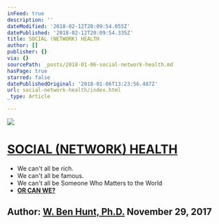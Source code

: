 ```yaml
---
inFeed: true
description: ''
dateModified: '2018-02-12T20:09:54.055Z'
datePublished: '2018-02-12T20:09:54.335Z'
title: SOCIAL (NETWORK) HEALTH
author: []
publisher: {}
via: {}
sourcePath: _posts/2018-01-06-social-network-health.md
hasPage: true
starred: false
datePublishedOriginal: '2018-01-06T13:23:56.487Z'
url: social-network-health/index.html
_type: Article

---
```

![](https://the-grid-user-content.s3-us-west-2.amazonaws.com/4a8e9630-1ede-47ca-be04-147dfc7baf04.jpg)

# **[SOCIAL (NETWORK) HEALTH][0]**

* We can't all be rich.
* We can't all be famous.
* We can't all be Someone Who Matters to the World
* **[OR CAN WE?][1]**

## **Author: [W. Ben Hunt, Ph.D.][2] November 29, 2017**

[0]: http://epsilontheory.com/
[1]: http://epsilontheory.com/the-two-churchills/
[2]: http://epsilontheory.com/search-posts/?author=bhunt